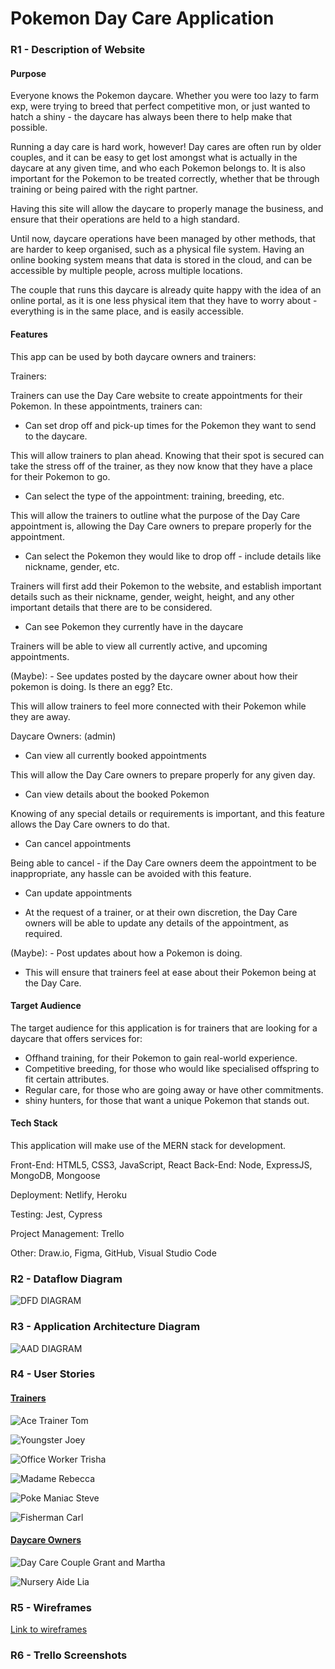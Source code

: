# Pokemon Day Care Application 

### R1 - Description of Website

#### Purpose

Everyone knows the Pokemon daycare. Whether you were too lazy to farm exp, were trying to breed that perfect competitive mon, or just wanted to hatch a shiny - the daycare has always been there to help make that possible. 

Running a day care is hard work, however! Day cares are often run by older couples, and it can be easy to get lost amongst what is actually in the daycare at any given time, and who each Pokemon belongs to. It is also important for the Pokemon to be treated correctly, whether that be through training or being paired with the right partner.

Having this site will allow the daycare to properly manage the business, and ensure that their operations are held to a high standard.

Until now, daycare operations have been managed by other methods, that are harder to keep organised, such as a physical file system. Having an online booking system means that data is stored in the cloud, and can be accessible by multiple people, across multiple locations. 

The couple that runs this daycare is already quite happy with the idea of an online portal, as it is one less physical item that they have to worry about - everything is in the same place, and is easily accessible.

#### Features

This app can be used by both daycare owners and trainers:

Trainers:

Trainers can use the Day Care website to create appointments for their Pokemon. In these appointments, trainers can: 

- Can set drop off and pick-up times for the Pokemon they want to send to the daycare.

This will allow trainers to plan ahead. Knowing that their spot is secured can take the stress off of the trainer, as they now know that they have a place for their Pokemon to go.

- Can select the type of the appointment: training, breeding, etc.

This will allow the trainers to outline what the purpose of the Day Care appointment is, allowing the Day Care owners to prepare properly for the appointment.

- Can select the Pokemon they would like to drop off - include details like nickname, gender, etc.

Trainers will first add their Pokemon to the website, and establish important details such as their nickname, gender, weight, height, and any other important details that there are to be considered.

- Can see Pokemon they currently have in the daycare

Trainers will be able to view all currently active, and upcoming appointments.

(Maybe): - See updates posted by the daycare owner about how their pokemon is doing. Is there an egg? Etc.

This will allow trainers to feel more connected with their Pokemon while they are away.

Daycare Owners: (admin)

- Can view all currently booked appointments

This will allow the Day Care owners to prepare properly for any given day.

- Can view details about the booked Pokemon

Knowing of any special details or requirements is important, and this feature allows the Day Care owners to do that.

- Can cancel appointments

Being able to cancel - if the Day Care owners deem the appointment to be inappropriate, any hassle can be avoided with this feature.

- Can update appointments

- At the request of a trainer, or at their own discretion, the Day Care owners will be able to update any details of the appointment, as required.

(Maybe): - Post updates about how a Pokemon is doing.

- This will ensure that trainers feel at ease about their Pokemon being at the Day Care.

#### Target Audience

The target audience for this application is for trainers that are looking for a daycare that offers services for:

- Offhand training, for their Pokemon to gain real-world experience.
- Competitive breeding, for those who would like specialised offspring to fit certain attributes.
- Regular care, for those who are going away or have other commitments.
- shiny hunters, for those that want a unique Pokemon that stands out.

#### Tech Stack

This application will make use of the MERN stack for development.

Front-End: HTML5, CSS3, JavaScript, React
Back-End: Node, ExpressJS, MongoDB, Mongoose

Deployment: Netlify, Heroku

Testing: Jest, Cypress

Project Management: Trello

Other: Draw.io, Figma, GitHub, Visual Studio Code

### R2 - Dataflow Diagram

![DFD DIAGRAM](./DFD.drawio%20new.png)

### R3 - Application Architecture Diagram

![AAD DIAGRAM](./AAD.drawio.png)

### R4 - User Stories

#### <u>Trainers</u>

![Ace Trainer Tom](./Ace%20Trainer%20Tom%20User%20Story.png)

![Youngster Joey](./Youngster%20Joey%20User%20Story.png)

![Office Worker Trisha](./Office%20Worker%20Trisha%20User%20Story.png)

![Madame Rebecca](./Madame%20Rebecca%20User%20Story.png)

![Poke Maniac Steve](./Poke%20Maniac%20Steve.png)

![Fisherman Carl](./Fisherman%20Carl%20User%20Story.png)

#### <u>Daycare Owners</u>

![Day Care Couple Grant and Martha](./Day%20Care%20Couple%20Grant%20and%20Martha.png)

![Nursery Aide Lia](./Nursery%20Aide%20Lia.png)

### R5 - Wireframes

[Link to wireframes](https://www.figma.com/file/8kr6b62xQQqS0WMp4OFXzH/Pokemon-Day-Care-Wireframes?type=design&node-id=0%3A1&mode=design&t=XrqvTIykM2bgoXxX-1)

### R6 - Trello Screenshots